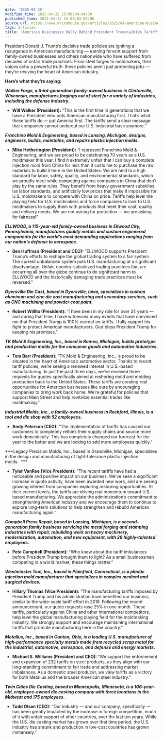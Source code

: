 ```yaml
---
date: '2025-04-25'
modified_time: 2025-04-25 15:09:04-04:00
published_time: 2025-04-25 15:09:03-04:00
source_url: https://www.whitehouse.gov/articles/2025/04/american-businesses-rally-behind-president-trumps-tariffs-to-save-manufacturing/
tags: articles
title: "American Businesses Rally Behind President Trump\u2019s Tariffs to Save Manufacturing"
---
```

 
President Donald J. Trump’s decisive trade policies are igniting a
resurgence in American manufacturing — earning fervent support from
family-owned businesses and others nationwide who have suffered from
decades of unfair trade practices. From steel forges to moldmakers,
their voices echo a powerful truth: these policies aren’t just
protecting jobs — they’re reviving the heart of American industry.

**Here’s what they’re saying:**

***Walker Forge, a third-generation family-owned business in
Clintonville, Wisconsin, manufactures forgings out of steel for a
variety of industries, including the defense industry.***

-   **Will Walker (President):** “This is the first time in generations
    that we have a President who puts American manufacturing first.
    That’s what these tariffs do — put America first. The tariffs send a
    clear message that companies cannot undercut our U.S. industrial
    base anymore.”

***Franchino Mold & Engineering, based in Lansing, Michigan, designs,
engineers, builds, maintains, and repairs plastic injection molds.***

-   **Mike Hetherington (President):** “I represent Franchino Mold &
    Engineering, and we are proud to be celebrating 70 years as a U.S.
    moldmaker this year. I find it extremely unfair that I can buy a
    complete injection mold from China for less than it costs me to
    purchase the raw materials to build it here in the United States. We
    are held to a high standard for labor, safety, quality, and
    environmental standards, which we proudly meet while competing
    against companies in China that don’t play by the same rules. They
    benefit from heavy government subsidies, lax labor standards, and
    artificially low prices that make it impossible for U.S. moldmakers
    to compete with China on price. Tariffs help level the playing field
    for U.S. moldmakers and force companies to look to U.S. moldmakers
    to supply them with products that meet their cost, quality and
    delivery needs. We are not asking for protection — we are asking for
    fairness!”

***ELLWOOD, a 115-year-old family-owned business in Ellwood City,
Pennsylvania, manufactures quality metals and custom engineered
components for the world’s most demanding applications ranging from our
nation’s defense to aerospace.***

-   **Ben Huffman (President and CEO):** “ELLWOOD supports President
    Trump’s efforts to reshape the global trading system to a fair
    system. The current unbalanced system puts U.S. manufacturing at a
    significant disadvantage. Unfair, country-subsidized trading
    practices that are occurring all over the globe continue to do
    significant harm to ELLWOOD and the historically damaging trade
    practices must be reversed.”

***Dyersville Die Cast, based in Dyersville, Iowa, specializes in custom
aluminum and zinc die cast manufacturing and secondary services, such as
CNC machining and powder coat paint.***

-   **Robert Willits (President):** “I have been in my role for over 24
    years — and during that time, I have witnessed many events that have
    convinced me that President Trump is 100% correct on tariffs. I
    fully support his fight to protect American manufacturers. God bless
    President Trump for keeping his promises.”

***TK Mold & Engineering, Inc., based in Romeo, Michigan, builds
prototype and production molds for the consumer goods and automotive
industries.***

-   **Tom Barr (President):** “TK Mold & Engineering, Inc., is proud to
    be situated in the heart of America’s automotive sector. Thanks to
    recent tariff policies, we’re seeing a renewed interest in
    U.S.-based manufacturing. In just the past three days, we’ve
    received three requests for quotes specifically aimed at reshoring
    mold and molding production back to the United States. These tariffs
    are creating real opportunities for American businesses like ours by
    encouraging companies to bring work back home. We’re grateful for
    policies that support Main Street and help revitalize essential
    trades like moldmaking.”

***Industrial Molds, Inc., a family-owned business in Rockford,
Illinois, is a tool and die shop with 52 employees.***

-   **Andy Peterson (CEO):** “The implementation of tariffs has caused
    our customers to completely rethink their supply chains and source
    more work domestically. This has completely changed our forecast for
    the year to the better and we are looking to add more employees
    quickly.”

***Legacy Precision Molds, Inc., based in Grandville, Michigan,
specializes in the design and manufacturing of tight-tolerance plastic
injection molds.  ***

-   **Tyler VanRee (Vice President):** “The recent tariffs have had a
    noticeable and positive impact on our business. We’ve seen a
    significant increase in quote activity, have been awarded new work,
    and are seeing growing interest from companies exploring reshoring
    opportunities. At their current levels, the tariffs are driving real
    momentum toward U.S.-based manufacturing. We appreciate the
    administration’s commitment to strengthening American industry and
    we encourage them to continue to explore long-term solutions to help
    strengthen and rebuild American manufacturing again.”

***Campbell Press Repair, based in Lansing, Michigan, is a
second-generation family business servicing the metal forging and
stamping industries with repair, rebuilding work on heavy machinery,
modernization, automation, and new equipment, with 28 highly-talented
employees.***

-   **Pete Campbell (President):** “Who knew about the tariff imbalances
    before President Trump brought them to light? As a small businessman
    competing in a world market, these things matter.”

***Westminster Tool, Inc., based in Plainfield, Connecticut, is a
plastic injection mold manufacturer that specializes in complex medical
and surgical devices.***

-   **Hillary Thomas (Vice President):** “The manufacturing tariffs
    imposed by President Trump and his administration have benefited our
    business, similar to the wide-scale tariff effort in 2018. Following
    the recent announcement, our quote requests rose 25% in one month.
    These tariffs, particularly against China and other international
    competitors, help level the global manufacturing playing field for
    the moldmaking industry. We strongly support and encourage
    maintaining international tariffs that promote manufacturing here in
    the country.”

***Metallus, Inc., based in Canton, Ohio, is a leading U.S. manufacturer
of high-performance specialty metals made from recycled scrap metal for
the industrial, automotive, aerospace, and defense and energy
markets.***

-   **Michael S. Williams (President and CEO):** “We support the
    enforcement and expansion of 232 tariffs on steel products, as they
    align with our long-standing commitment to fair trade and addressing
    market imbalances. As a domestic steel producer, we view tariffs as
    a victory for both Metallus and the broader American steel
    industry.”

***Twin Cities Die Casting, based in Minneapolis, Minnesota, is a
106-year-old, employee-owned die casting company with three locations in
the Midwest and 175 employees.***

-   **Todd Olson (CEO):** “Our industry — and our company, specifically
    — has been greatly impacted by the increase in foreign competition,
    much of it with unfair support of other countries, over the last ten
    years. While the U.S. die casting market has grown over that time
    period, the U.S. industry has shrunk and production in low-cost
    countries has grown immensely.”
